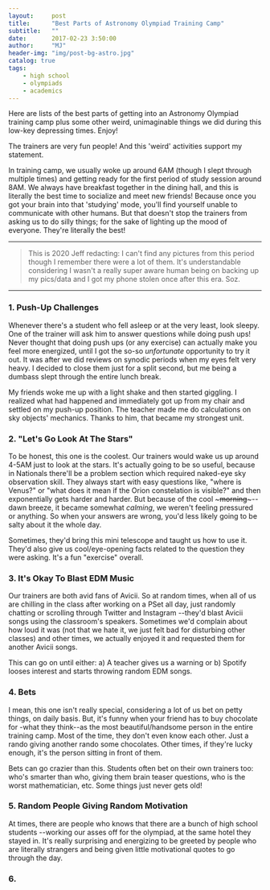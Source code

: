 ```yaml
---
layout:     post
title:      "Best Parts of Astronomy Olympiad Training Camp"
subtitle:   ""
date:       2017-02-23 3:50:00
author:     "MJ"
header-img: "img/post-bg-astro.jpg"
catalog: true
tags:
    - high school
    - olympiads
    - academics
---
```

Here are lists of the best parts of getting into an Astronomy Olympiad training camp plus some other weird, unimaginable things we did during this low-key depressing times. Enjoy! 

The trainers are very fun people! And this 'weird' activities support my statement. 

In training camp, we usually woke up around 6AM (though I slept through multiple times) and getting ready for the first period of study session around 8AM. We always have breakfast together in the dining hall, and this is literally the best time to socialize and meet new friends! Because once you got your brain into that 'studying' mode, you'll find yourself unable to communicate with other humans. But that doesn't stop the trainers from asking us to do silly things; for the sake of lighting up the mood of everyone. They're literally the best!

---

>This is 2020 Jeff redacting: I can't find any pictures from this period though I remember there were a lot of them. It's understandable considering I wasn't a really super aware human being on backing up my pics/data and I got my phone stolen once after this era. Soz.

---
### 1. Push-Up Challenges ###
Whenever there's a student who fell asleep or at the very least, look sleepy. One of the trainer will ask him to answer questions while doing push ups! Never thought that doing push ups (or any exercise) can actually make you feel more energized, until I got the so-so *unfortunate* opportunity to try it out. It was after we did reviews on synodic periods when my eyes felt very heavy. I decided to close them just for a split second, but me being a dumbass slept through the entire lunch break. 

My friends woke me up with a light shake and then started giggling. I realized what had happened and immediately got up from my chair and settled on my push-up position. The teacher made me do calculations on sky objects' mechanics. Thanks to him, that became my strongest unit.

### 2. "Let's Go Look At The Stars"
To be honest, this one is the coolest. Our trainers would wake us up around 4-5AM just to look at the stars. It's actually going to be so useful, because in Nationals there'll be a problem section which required naked-eye sky observation skill. They always start with easy questions like, "where is Venus?" or "what does it mean if the Orion constelation is visible?" and then exponentially gets harder and harder. But because of the cool ~~~morning~~~--dawn breeze, it became somewhat *calming*, we weren't feeling pressured or anything. So when your answers are wrong, you'd less likely going to be salty about it the whole day.

Sometimes, they'd bring this mini telescope and taught us how to use it. They'd also give us cool/eye-opening facts related to the question they were asking. It's a fun "exercise" overall.

### 3. It's Okay To Blast EDM Music ###
Our trainers are both avid fans of Avicii. So at random times, when all of us are chilling in the class after working on a PSet all day, just randomly chatting or scrolling through Twitter and Instagram --they'd blast Avicii songs using the classroom's speakers. Sometimes we'd complain about how loud it was (not that we hate it, we just felt bad for disturbing other classes) and other times, we actually enjoyed it and requested them for another Avicii songs. 

This can go on until either: a) A teacher gives us a warning or b) Spotify looses interest and starts throwing random EDM songs.

### 4. Bets
I mean, this one isn't really special, considering a lot of us bet on petty things, on daily basis. But, it's funny when your friend has to buy chocolate for -what they think--as the most beautiful/handsome person in the entire training camp. Most of the time, they don't even know each other. Just a rando giving another rando some chocolates. Other times, if they're lucky enough, it's the person sitting in front of them. 

Bets can go crazier than this. Students often bet on their own trainers too: who's smarter than who, giving them brain teaser questions, who is the worst mathematician, etc. Some things just never gets old!

### 5. Random People Giving Random Motivation
At times, there are people who knows that there are a bunch of high school students --working our asses off for the olympiad, at the same hotel they stayed in. It's really surprising and energizing to be greeted by people who are literally strangers and being given little motivational quotes to go through the day.

### 6. 